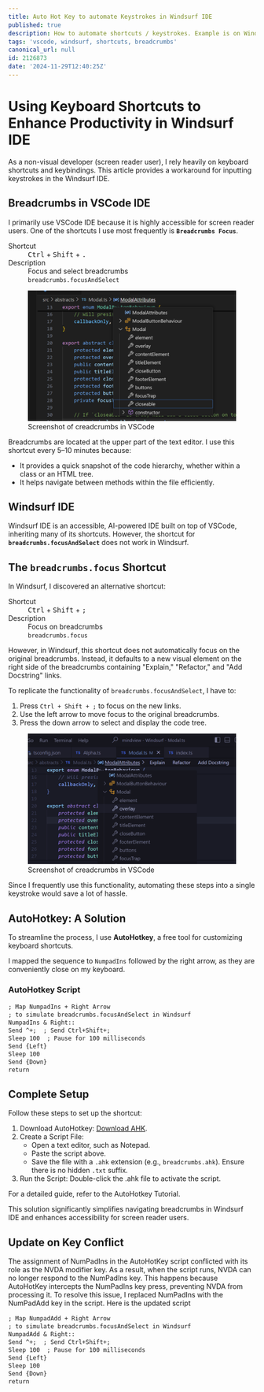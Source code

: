 ```yaml
---
title: Auto Hot Key to automate Keystrokes in Windsurf IDE
published: true
description: How to automate shortcuts / keystrokes. Example is on Windsurf IDE.
tags: 'vscode, windsurf, shortcuts, breadcrumbs'
canonical_url: null
id: 2126873
date: '2024-11-29T12:40:25Z'
---
```


# Using Keyboard Shortcuts to Enhance Productivity in Windsurf IDE  

As a non-visual developer (screen reader user), I rely heavily on keyboard shortcuts and keybindings. This article provides a workaround for inputting keystrokes in the Windsurf IDE.

## Breadcrumbs in VSCode IDE  

I primarily use VSCode IDE because it is highly accessible for screen reader users. One of the shortcuts I use most frequently is **`Breadcrumbs Focus`**.  

<dl>
  <dt>Shortcut</dt>
  <dd><kbd>Ctrl</kbd> + <kbd>Shift</kbd> + <kbd>.</kbd></dd>
  <dt>Description</dt>
  <dd>Focus and select breadcrumbs</dd>
  <dd><code>breadcrumbs.focusAndSelect</code></dd>
</dl>


<figure><img alt="Breadcrumbs in VSCode" aria-labelledby="figcaption-vscode-breadcrumbs" src="https://raw.githubusercontent.com/wiscer-org/devto-sinedied/refs/heads/main/assets/images/vscode-breadcrumbs.png"><figcaption id="figcaption-vscode-breadcrumbs">Screenshot of creadcrumbs in VSCode</figcaption>
</figure>

Breadcrumbs are located at the upper part of the text editor. I use this shortcut every 5–10 minutes because:  
- It provides a quick snapshot of the code hierarchy, whether within a class or an HTML tree.  
- It helps navigate between methods within the file efficiently.  

## Windsurf IDE  

Windsurf IDE is an accessible, AI-powered IDE built on top of VSCode, inheriting many of its shortcuts. However, the shortcut for **`breadcrumbs.focusAndSelect`** does not work in Windsurf.  

## The `breadcrumbs.focus` Shortcut  

In Windsurf, I discovered an alternative shortcut:  

<dl>
  <dt>Shortcut</dt>
  <dd><kbd>Ctrl</kbd> + <kbd>Shift</kbd> + <kbd>;</kbd></dd>
  <dt>Description</dt>
  <dd>Focus on breadcrumbs</dd>
  <dd><code>breadcrumbs.focus</code></dd>
</dl>

However, in Windsurf, this shortcut does not automatically focus on the original breadcrumbs. Instead, it defaults to a new visual element on the right side of the breadcrumbs containing "Explain," "Refactor," and "Add Docstring" links.  

To replicate the functionality of `breadcrumbs.focusAndSelect`, I have to:  
1. Press `Ctrl + Shift + ;` to focus on the new links.  
2. Use the left arrow to move focus to the original breadcrumbs.  
3. Press the down arrow to select and display the code tree.  

<figure><img alt="Breadcrumbs in Windsurf" aria-labelledby="figcaption-windsurf-breadcrumbs" src="https://raw.githubusercontent.com/wiscer-org/devto-sinedied/refs/heads/main/assets/images/windsurf-breadcrumbs.png" ><figcaption id="figcaption-windsurf-breadcrumbs">Screenshot of creadcrumbs in VSCode</figcaption>
</figure>

Since I frequently use this functionality, automating these steps into a single keystroke would save a lot of hassle.  

## AutoHotkey: A Solution  

To streamline the process, I use **AutoHotkey**, a free tool for customizing keyboard shortcuts.  

I mapped the sequence to `NumpadIns` followed by the right arrow, as they are conveniently close on my keyboard.  

### AutoHotkey Script  

```ahk
; Map NumpadIns + Right Arrow 
; to simulate breadcrumbs.focusAndSelect in Windsurf
NumpadIns & Right::
Send ^+;  ; Send Ctrl+Shift+;
Sleep 100  ; Pause for 100 milliseconds
Send {Left}  
Sleep 100  
Send {Down}  
return
```

## Complete Setup
Follow these steps to set up the shortcut:

1. Download AutoHotkey: [Download AHK](https://www.autohotkey.com/).
2. Create a Script File:
    - Open a text editor, such as Notepad.
    - Paste the script above.
    - Save the file with a `.ahk` extension (e.g., `breadcrumbs.ahk`). Ensure there is no hidden `.txt` suffix.
3. Run the Script: Double-click the .ahk file to activate the script.

For a detailed guide, refer to the AutoHotkey Tutorial.

This solution significantly simplifies navigating breadcrumbs in Windsurf IDE and enhances accessibility for screen reader users.


## Update on Key Conflict 

The assignment of NumPadIns in the AutoHotKey script conflicted with its role as the NVDA modifier key. As a result, when the script runs, NVDA can no longer respond to the NumPadIns key. This happens because AutoHotKey intercepts the NumPadIns key press, preventing NVDA from processing it.
To resolve this issue, I replaced NumPadIns with the NumPadAdd key in the script. Here is the updated script

```ahk
; Map NumpadAdd + Right Arrow 
; to simulate breadcrumbs.focusAndSelect in Windsurf
NumpadAdd & Right::
Send ^+;  ; Send Ctrl+Shift+;
Sleep 100  ; Pause for 100 milliseconds
Send {Left}  
Sleep 100  
Send {Down}  
return
```